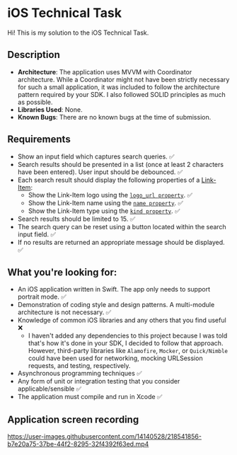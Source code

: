 # iOS Technical Task

Hi! This is my solution to the iOS Technical Task.

## Description
- **Architecture**: The application uses MVVM with Coordinator architecture. While a Coordinator might not have been strictly necessary for such a small application, it was included to follow the architecture pattern required by your SDK. I also followed SOLID principles as much as possible.
- **Libraries Used**: None.
- **Known Bugs**: There are no known bugs at the time of submission.
  
## Requirements
- Show an input field which captures search queries. ✅
- Search results should be presented in a list (once at least 2 characters have been entered). User input should be debounced. ✅
- Each search result should display the following properties of a [Link-Item](https://argyle.com/docs/developer-tools/api-reference#companies-and-platforms-link-items_id):
    - Show the Link-Item logo using the [`logo_url property`](https://argyle.com/docs/developer-tools/api-reference#companies-and-platforms-link-items_logo_url). ✅
    - Show the Link-Item name using the [`name property`](https://argyle.com/docs/developer-tools/api-reference#companies-and-platforms-link-items_name). ✅
    - Show the Link-Item type using the [`kind property`](https://argyle.com/docs/developer-tools/api-reference#companies-and-platforms-link-items_kind). ✅
- Search results should be limited to 15. ✅
- The search query can be reset using a button located within the search input field. ✅
- If no results are returned an appropriate message should be displayed. ✅

## What you're looking for:
- An iOS application written in Swift. The app only needs to support portrait mode. ✅
- Demonstration of coding style and design patterns. A multi-module architecture is not necessary. ✅
- Knowledge of common iOS libraries and any others that you find useful ❌
  - I haven't added any dependencies to this project because I was told that's how it's done in your SDK, I decided to follow that approach. However, third-party libraries like `Alamofire`, `Mocker`, or `Quick/Nimble` could have been used for networking, mocking URLSession requests, and testing, respectively.
- Asynchronous programming techniques ✅
- Any form of unit or integration testing that you consider applicable/sensible ✅
- The application must compile and run in Xcode ✅

## Application screen recording

https://user-images.githubusercontent.com/14140528/218541856-b7e20a75-37be-44f2-8295-32f4392f63ed.mp4

